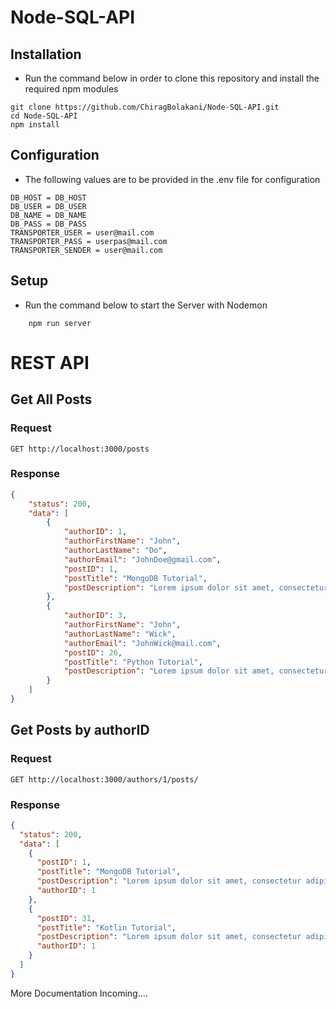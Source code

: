 # Node-SQL-API

## Installation
- Run the command below in order to clone this repository and install the required npm modules
```
git clone https://github.com/ChiragBolakani/Node-SQL-API.git
cd Node-SQL-API
npm install
```

## Configuration
- The following values are to be provided in the .env file for configuration
```
DB_HOST = DB_HOST
DB_USER = DB_USER
DB_NAME = DB_NAME
DB_PASS = DB_PASS
TRANSPORTER_USER = user@mail.com
TRANSPORTER_PASS = userpas@mail.com
TRANSPORTER_SENDER = user@mail.com
```

## Setup
- Run the command below to start the Server with Nodemon

```
    npm run server
```
   
# REST API

## Get All Posts

### Request
`GET http://localhost:3000/posts`

### Response
```json
{
    "status": 200,
    "data": [
        {
            "authorID": 1,
            "authorFirstName": "John",
            "authorLastName": "Do",
            "authorEmail": "JohnDoe@gmail.com",
            "postID": 1,
            "postTitle": "MongoDB Tutorial",
            "postDescription": "Lorem ipsum dolor sit amet, consectetur adipiscing elit, sed do eiusmod tempor incididunt ut labore et dolore magna aliqua. Fringilla phasellus faucibus scelerisque eleifend donec pretium vulputate sapien. Mauris commodo quis imperdiet massa. Elit at imperdiet dui accumsan sit."
        },
        {
            "authorID": 3,
            "authorFirstName": "John",
            "authorLastName": "Wick",
            "authorEmail": "JohnWick@mail.com",
            "postID": 26,
            "postTitle": "Python Tutorial",
            "postDescription": "Lorem ipsum dolor sit amet, consectetur adipiscing elit, sed do eiusmod tempor incididunt ut labore et dolore magna aliqua. Fringilla phasellus faucibus scelerisque eleifend donec pretium vulputate sapien. Mauris commodo quis imperdiet massa. Elit at imperdiet dui accumsan sit."
        }
    ]
}
```

## Get Posts by authorID

### Request
`GET http://localhost:3000/authors/1/posts/`

### Response
```json
{
  "status": 200,
  "data": [
    {
      "postID": 1,
      "postTitle": "MongoDB Tutorial",
      "postDescription": "Lorem ipsum dolor sit amet, consectetur adipiscing elit, sed do eiusmod tempor incididunt ut labore et dolore magna aliqua. Fringilla phasellus faucibus scelerisque eleifend donec pretium vulputate sapien. Mauris commodo quis imperdiet massa. Elit at imperdiet dui accumsan sit.",
      "authorID": 1
    },
    {
      "postID": 31,
      "postTitle": "Kotlin Tutorial",
      "postDescription": "Lorem ipsum dolor sit amet, consectetur adipiscing elit, sed do eiusmod tempor incididunt ut labore et dolore magna aliqua. Fringilla phasellus faucibus scelerisque eleifend donec pretium vulputate sapien. Mauris commodo quis imperdiet massa. Elit at imperdiet dui accumsan sit.",
      "authorID": 1
    }
  ]
}
```
More Documentation Incoming....
